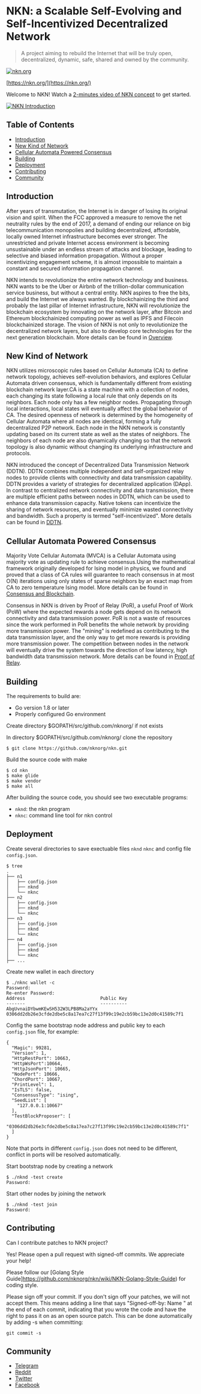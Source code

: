 # NKN: a Scalable Self-Evolving and Self-Incentivized Decentralized Network

> A project aiming to rebuild the Internet that will be truly open,
  decentralized, dynamic, safe, shared and owned by the community.

[![nkn.org](img/nkn_logo.png)](https://nkn.org/)

[https://nkn.org/](https://nkn.org/)

Welcome to NKN! Watch a [2-minutes video of NKN
concept](https://youtu.be/cT29i3-ImQk) to get started.

[![NKN Introduction](img/nkn_intro_video.png)](https://youtu.be/cT29i3-ImQk)

## Table of Contents

- [Introduction](#introduction)
- [New Kind of Network](#new-kind-of-network)
- [Cellular Automata Powered Consensus](#cellular-automata-powered-consensus)
- [Building](#building)
- [Deployment](#deployment)
- [Contributing](#contributing)
- [Community](#community)

## Introduction

After years of transmutation, the Internet is in danger of losing its
original vision and spirit.  When the FCC approved a measure to remove the
 net neutrality rules by the end of 2017, a demand of ending our reliance on
big telecommunication monopolies and building
decentralized, affordable, locally owned Internet infrastructure becomes ever
stronger. The unrestricted and private Internet access environment is becoming
unsustainable under an endless stream of attacks and blockage, leading to
selective and biased information propagation. Without a proper incentivizing
engagement scheme, it is almost impossible to maintain a constant and secured
 information propagation channel.

NKN intends to revolutionize the entire network technology and business. NKN
 wants  to be the Uber or Airbnb of the trillion-dollar communication service
business, but without a central entity. NKN aspires to free the bits, and build
the Internet we always wanted. By blockchainizing the third and probably the
last pillar of Internet infrastructure,  NKN will revolutionize the blockchain
ecosystem by innovating on the network layer, after Bitcoin and Ethereum
blockchainized computing power as well as IPFS and Filecoin blockchainized
storage. The vision of NKN is not only to revolutionize the decentralized
network layers, but also to develop core technologies for the next generation
blockchain. More details can be found in [Overview](https://github.com/nknorg/nkn/wiki/Technical-Design-Document).

## New Kind of Network

NKN utilizes microscopic rules based on Cellular Automata (CA) to define
network topology, achieves self-evolution behaviors, and explores
Cellular Automata driven consensus, which is fundamentally different
from existing blockchain network layer.CA is a state machine with a collection
of nodes, each changing its state following a local rule that only depends on its
neighbors. Each node only has a few neighbor nodes. Propagating through local
interactions, local states will eventually affect the global behavior of CA.
The desired openness of network is determined by the homogeneity of Cellular
Automata where all nodes are identical, forming a fully decentralized P2P
network. Each node in the NKN network is constantly updating based on its
current state as well as the states of neighbors. The neighbors of each node are
also dynamically changing so that the network topology is also dynamic without
changing its underlying infrastructure and protocols.

NKN introduced the concept of Decentralized Data Transmission Network
(DDTN). DDTN combines multiple independent and self-organized relay
nodes to provide clients with connectivity and data transmission capability.
DDTN provides a variety of strategies for decentralized application (DApp).
In contrast to centralized network connectivity and data transmission, there are
multiple efficient paths between nodes in DDTN, which can be used to enhance
data transmission capacity. Native tokens can incentivize the sharing of network
resources, and eventually minimize wasted connectivity and bandwidth. Such
a property is termed "self-incentivized". More details can be found
in [DDTN](https://github.com/nknorg/nkn/wiki/Tech-Design-Doc%3A-Distributed-Data-Transmission-Network-%28DDTN%29).

## Cellular Automata Powered Consensus

Majority Vote Cellular Automata (MVCA) is a Cellular Automata using
majority vote as updating rule to achieve consensus.Using the mathematical
 framework originally developed for Ising model in physics, we found and
 proved that a class of CA rules will guarantee to reach consensus in at most
O(N) iterations using only states of sparse neighbors by an exact map from
CA to zero temperature Ising model. More details can be found in
[Consensus and Blockchain](https://github.com/nknorg/nkn/wiki/Tech-Design-Doc%3A-Consensus-and-Blockchain).

Consensus in NKN is driven by Proof of Relay (PoR), a useful Proof of
Work (PoW) where the expected rewards a node gets depend on its
network connectivity and data transmission power. PoR is not a
waste of resources since the work performed in PoR benefits the whole network
 by providing more transmission power. The "mining" is redefined as contributing
 to the data transmission layer, and the only way to get more rewards is providing
 more transmission power. The competition between nodes in the network will eventually
drive the system towards the direction of low latency, high bandwidth data transmission network.
More details can be found in [Proof of Relay](https://github.com/nknorg/nkn/wiki/Tech-Design-Doc%3A-Proof-of-Relay-%28PoR%29).

## Building

The requirements to build are:
* Go version 1.8 or later
* Properly configured Go environment

Create directory $GOPATH/src/github.com/nknorg/ if not exists

In directory $GOPATH/src/github.com/nknorg/ clone the repository

```shell
$ git clone https://github.com/nknorg/nkn.git
```

Build the source code with make

```shell
$ cd nkn
$ make glide
$ make vendor
$ make all
```

After building the source code, you should see two executable
programs:

* `nknd`: the nkn program
* `nknc`: command line tool for nkn control

## Deployment

Create several directories to save exectuable files `nknd` `nknc` and
config file `config.json`.

``` shell
$ tree
.
├── n1
│   ├── config.json
│   ├── nknd
│   └── nknc
├── n2
│   ├── config.json
│   ├── nknd
│   └── nknc
├── n3
│   ├── config.json
│   ├── nknd
│   └── nknc
├── n4
│   ├── config.json
│   ├── nknd
│   └── nknc
├── ...
```

Create new wallet in each directory

``` shell
$ ./nknc wallet -c
Password:
Re-enter Password:
Address                            Public Key
-------                            ----------
AbgUvnaiDYbwmKEwSH532W3LPB8Ma2aYYx 0306dd2db26e3cfde2dbe5c8a17ea7c27f13f99c19e2cb59bc13e2d0c41589c7f1
```

Config the same bootstrap node address and public key to each
`config.json` file, for example:

```shell
{
  "Magic": 99281,
  "Version": 1,
  "HttpRestPort": 10663,
  "HttpWsPort":10664,
  "HttpJsonPort": 10665,
  "NodePort": 10666,
  "ChordPort": 10667,
  "PrintLevel": 1,
  "IsTLS": false,
  "ConsensusType": "ising",
  "SeedList": [
    "127.0.0.1:10667"
  ],
  "TestBlockProposer": [
    "0306dd2db26e3cfde2dbe5c8a17ea7c27f13f99c19e2cb59bc13e2d0c41589c7f1"
  ]
}
```

Note that ports in different `config.json` does not need to be different,
conflict in ports will be resolved automatically.

Start bootstrap node by creating a network

```shell
$ ./nknd -test create
Password:
```

Start other nodes by joining the network

```shell
$ ./nknd -test join
Password:
```

## Contributing

Can I contribute patches to NKN project?

Yes! Please open a pull request with signed-off commits. We appreciate
your help!

Please follow our [Golang Style
Guide]https://github.com/nknorg/nkn/wiki/NKN-Golang-Style-Guide)
for coding style.

Please sign off your commit. If you don't sign off your patches, we
will not accept them. This means adding a line that says
"Signed-off-by: Name <email>" at the end of each commit, indicating
that you wrote the code and have the right to pass it on as an open
source patch. This can be done automatically by adding -s when
committing:

```shell
git commit -s
```

## Community

* [Telegram](https://t.me/nknorg)
* [Reddit](https://www.reddit.com/r/nknblockchain/)
* [Twitter](https://twitter.com/NKN_ORG)
* [Facebook](https://www.facebook.com/nkn.org)
